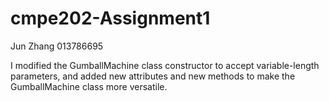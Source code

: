 # cmpe202-Assignment1
Jun Zhang 013786695

I modified the GumballMachine class constructor to accept variable-length parameters, and added new attributes and new methods to make the GumballMachine class more versatile.
